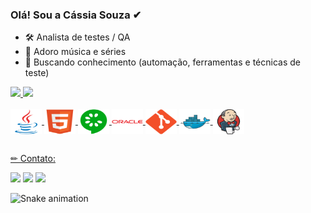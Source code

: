 ### Olá! Sou a Cássia Souza ✔


- 🛠 Analista de testes / QA
- 🎹 Adoro música e séries
- 🔎 Buscando conhecimento (automação, ferramentas e técnicas de teste)


 <div>
  <a href="https://github.com/cassia-cristina">
  <img height="180em" src="https://github-readme-stats.vercel.app/api?username=cassia-cristina&show_icons=true&theme=great-gatsby&include_all_commits=true&count_private=true"/>
  <img height="180em" src="https://github-readme-stats.vercel.app/api/top-langs/?username=cassia-cristina&layout=compact&langs_count=8&theme=great-gatsby"/>
</div>
  
<div style="display: inline_block"><br>
  <img align="center" alt="Cassia-Java" height="40" width="50" src="https://raw.githubusercontent.com/devicons/devicon/master/icons/java/java-original.svg">
  <img align="center" alt="Cassia-HTML" height="40" width="50" src="https://raw.githubusercontent.com/devicons/devicon/master/icons/html5/html5-original.svg">
   <img align="center" alt="Cassia-cucumber" height="40" width="50" src="https://raw.githubusercontent.com/devicons/devicon/master/icons/cucumber/cucumber-plain.svg">
  <img align="center" alt="Cassia-bd" height="40" width="50" src="https://raw.githubusercontent.com/devicons/devicon/master/icons/oracle/oracle-original.svg">
 <img align="center" alt="Cassia-git" height="40" width="50" src="https://github.com/devicons/devicon/blob/master/icons/git/git-original.svg">
 <img align="center" alt="Cassia-docker" height="40" width="50" src="https://github.com/devicons/devicon/blob/master/icons/docker/docker-original.svg">
 <img align="center" alt="Cassia-jenkins" height="40" width="50" src="https://github.com/devicons/devicon/blob/master/icons/jenkins/jenkins-original.svg">
 </div>

##

 ✏ Contato:
 <div>  
   <a href="https://www.linkedin.com/in/cassia-cristina-souza/" target="_blank"><img src="https://img.shields.io/badge/-LinkedIn-%230077B5?style=for-the-badge&logo=linkedin&logoColor=white" target="_blank"></a> 
  <a href="https://www.instagram.com/cassiacristccb/" target="_blank"><img src="https://img.shields.io/badge/-Instagram-%23E4405F?style=for-the-badge&logo=instagram&logoColor=white" target="_blank"></a>
  <a href = "mailto:cassia.cristina.go@gmail.com"><img src="https://img.shields.io/badge/Gmail-D14836?style=for-the-badge&logo=gmail&logoColor=white" target="_blank"></a>

 
  ![Snake animation](https://github.com/cassia-cristina/cassia-cristina/blob/output/github-contribution-grid-snake.svg)
 
  </div>
